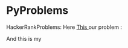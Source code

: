 # PyProblems
HackerRankProblems:
Here <a href=https://www.hackerrank.com/challenges/nested-list >This </a> our problem :

And this is my <a href=https://github.com/wpram45/PyProblems/blob/master/NestedLists.py> </a>


<embed src=https://www.dijitaller.com/wp-content/uploads/2016/11/3279-768x483.jpg >
